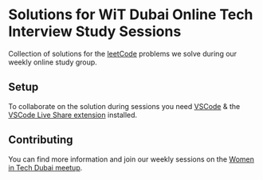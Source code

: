 # Solutions for WiT Dubai Online Tech Interview Study Sessions

Collection of solutions for the [leetCode](https://leetcode.com/) problems we solve during our weekly online study group.

## Setup

To collaborate on the solution during sessions you need [VSCode](https://code.visualstudio.com/) & the [VSCode Live Share extension](https://marketplace.visualstudio.com/items?itemName=MS-vsliveshare.vsliveshare) installed.

## Contributing

You can find more information and join our weekly sessions on the [Women in Tech Dubai meetup](https://www.meetup.com/Women-In-Tech-Dubai/events/).